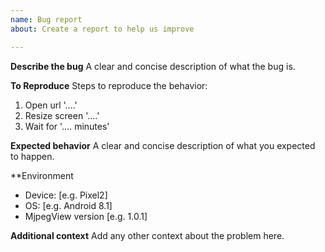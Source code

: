 ```yaml
---
name: Bug report
about: Create a report to help us improve

---
```


**Describe the bug**
A clear and concise description of what the bug is.

**To Reproduce**
Steps to reproduce the behavior:
1. Open url '....'
2. Resize screen '....'
3. Wait for '.... minutes'

**Expected behavior**
A clear and concise description of what you expected to happen.

**Environment
 - Device: [e.g. Pixel2]
 - OS: [e.g. Android 8.1]
 - MjpegView version [e.g. 1.0.1]

**Additional context**
Add any other context about the problem here.
